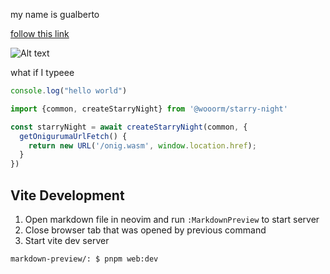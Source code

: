 my name is gualberto

[follow this link](http://hello)

![Alt text](https://www.digitalocean.com/_next/static/media/intro-to-cloud.d49bc5f7.jpeg)

what if I typeee

```ts
console.log("hello world")
```

```typescript
import {common, createStarryNight} from '@wooorm/starry-night'

const starryNight = await createStarryNight(common, {
  getOnigurumaUrlFetch() {
    return new URL('/onig.wasm', window.location.href);
  }
})
```

## Vite Development
1. Open markdown file in neovim and run `:MarkdownPreview` to start server
2. Close browser tab that was opened by previous command
3. Start vite dev server
```bash
markdown-preview/: $ pnpm web:dev
```
